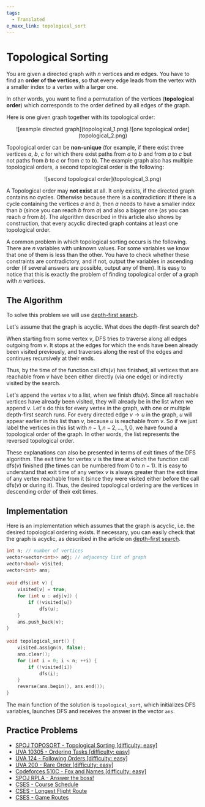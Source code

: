 ```yaml
---
tags:
  - Translated
e_maxx_link: topological_sort
---
```


# Topological Sorting

You are given a directed graph with $n$ vertices and $m$ edges.
You have to find an **order of the vertices**, so that every edge leads from the vertex with a smaller index to a vertex with a larger one.

In other words, you want to find a permutation of the vertices (**topological order**) which corresponds to the order defined by all edges of the graph.

Here is one given graph together with its topological order:

<center>
![example directed graph](topological_1.png)
![one topological order](topological_2.png)
</center>

Topological order can be **non-unique** (for example, if there exist three vertices $a$, $b$, $c$ for which there exist paths from $a$ to $b$ and from $a$ to $c$ but not paths from $b$ to $c$ or from $c$ to $b$).
The example graph also has multiple topological orders, a second topological order is the following:
<center>
![second topological order](topological_3.png)
</center>

A Topological order may **not exist** at all.
It only exists, if the directed graph contains no cycles.
Otherwise because there is a contradiction: if there is a cycle containing the vertices $a$ and $b$, then $a$ needs to have a smaller index than $b$ (since you can reach $b$ from $a$) and also a bigger one (as you can reach $a$ from $b$).
The algorithm described in this article also shows by construction, that every acyclic directed graph contains at least one topological order.

A common problem in which topological sorting occurs is the following. There are $n$ variables with unknown values. For some variables we know that one of them is less than the other. You have to check whether these constraints are contradictory, and if not, output the variables in ascending order (if several answers are possible, output any of them). It is easy to notice that this is exactly the problem of finding topological order of a graph with $n$ vertices.

## The Algorithm

To solve this problem we will use [depth-first search](depth-first-search.md).

Let's assume that the graph is acyclic. What does the depth-first search do?

When starting from some vertex $v$, DFS tries to traverse along all edges outgoing from $v$.
It stops at the edges for which the ends have been already been visited previously, and traverses along the rest of the edges and continues recursively at their ends.

Thus, by the time of the function call $\text{dfs}(v)$ has finished, all vertices that are reachable from $v$ have been either directly (via one edge) or indirectly visited by the search.

Let's append the vertex $v$ to a list, when we finish $\text{dfs}(v)$. Since all reachable vertices have already been visited, they will already be in the list when we append $v$.
Let's do this for every vertex in the graph, with one or multiple depth-first search runs.
For every directed edge $v \rightarrow u$ in the graph, $u$ will appear earlier in this list than $v$, because $u$ is reachable from $v$.
So if we just label the vertices in this list with $n-1, n-2, \dots, 1, 0$, we have found a topological order of the graph.
In other words, the list represents the reversed topological order.

These explanations can also be presented in terms of exit times of the DFS algorithm.
The exit time for vertex $v$ is the time at which the function call $\text{dfs}(v)$ finished (the times can be numbered from $0$ to $n-1$).
It is easy to understand that exit time of any vertex $v$ is always greater than the exit time of any vertex reachable from it (since they were visited either before the call $\text{dfs}(v)$ or during it). Thus, the desired topological ordering are the vertices in descending order of their exit times.

## Implementation

Here is an implementation which assumes that the graph is acyclic, i.e. the desired topological ordering exists. If necessary, you can easily check that the graph is acyclic, as described in the article on [depth-first search](depth-first-search.md).

```cpp
int n; // number of vertices
vector<vector<int>> adj; // adjacency list of graph
vector<bool> visited;
vector<int> ans;

void dfs(int v) {
    visited[v] = true;
    for (int u : adj[v]) {
        if (!visited[u])
            dfs(u);
    }
    ans.push_back(v);
}
 
void topological_sort() {
    visited.assign(n, false);
    ans.clear();
    for (int i = 0; i < n; ++i) {
        if (!visited[i])
            dfs(i);
    }
    reverse(ans.begin(), ans.end());
}
```

The main function of the solution is `topological_sort`, which initializes DFS variables, launches DFS and receives the answer in the vector `ans`.

## Practice Problems

- [SPOJ TOPOSORT - Topological Sorting [difficulty: easy]](http://www.spoj.com/problems/TOPOSORT/)
- [UVA 10305 - Ordering Tasks [difficulty: easy]](https://onlinejudge.org/index.php?option=onlinejudge&page=show_problem&problem=1246)
- [UVA 124 - Following Orders [difficulty: easy]](https://onlinejudge.org/index.php?option=onlinejudge&page=show_problem&problem=60)
- [UVA 200 - Rare Order [difficulty: easy]](https://onlinejudge.org/index.php?option=onlinejudge&page=show_problem&problem=136)
- [Codeforces 510C - Fox and Names [difficulty: easy]](http://codeforces.com/problemset/problem/510/C)
- [SPOJ RPLA - Answer the boss!](https://www.spoj.com/problems/RPLA/)
- [CSES - Course Schedule](https://cses.fi/problemset/task/1679)
- [CSES - Longest Flight Route](https://cses.fi/problemset/task/1680)
- [CSES - Game Routes](https://cses.fi/problemset/task/1681)
